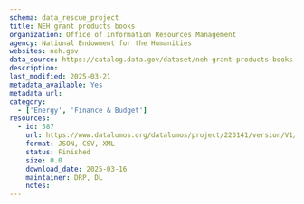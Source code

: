 ```yaml
---
schema: data_rescue_project 
title: NEH grant products books
organization: Office of Information Resources Management
agency: National Endowment for the Humanities
websites: neh.gov
data_source: https://catalog.data.gov/dataset/neh-grant-products-books
description: 
last_modified: 2025-03-21
metadata_available: Yes
metadata_url: 
category:
  - ['Energy', 'Finance & Budget'] 
resources:
  - id: 587
    url: https://www.datalumos.org/datalumos/project/223141/version/V1/view
    format: JSON, CSV, XML
    status: Finished
    size: 0.0
    download_date: 2025-03-16
    maintainer: DRP, DL
    notes: 
---
```

